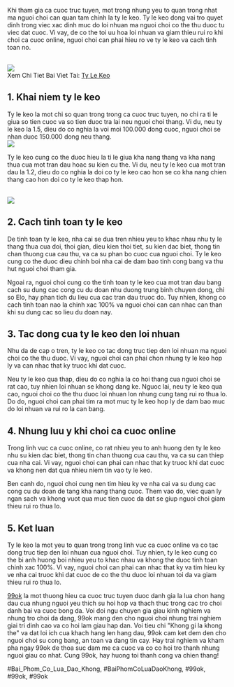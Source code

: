 <p>Khi tham gia ca cuoc truc tuyen, mot trong nhung yeu to quan trong nhat ma nguoi choi can quan tam chinh la ty le keo. Ty le keo dong vai tro quyet dinh trong viec xac dinh muc do loi nhuan ma nguoi choi co the thu duoc tu viec dat cuoc. Vi vay, de co the toi uu hoa loi nhuan va giam thieu rui ro khi choi ca cuoc online, nguoi choi can phai hieu ro ve ty le keo va cach tinh toan no.</p><br><img src="https://99okz.net/wp-content/uploads/2025/02/0a39fbf7cb8d9a6f9bc2d8ae2535a302.gif"></br>
Xem Chi Tiet Bai Viet Tai: <a href="https://99okz.net/ty-le-keo/">Ty Le Keo</a><h2>1. Khai niem ty le keo</h2><p>Ty le keo la mot chi so quan trong trong ca cuoc truc tuyen, no chi ra ti le giua so tien cuoc va so tien duoc tra lai neu nguoi choi thang. Vi du, neu ty le keo la 1.5, dieu do co nghia la voi moi 100.000 dong cuoc, nguoi choi se nhan duoc 150.000 dong neu thang.<br><img src="https://99okz.net/wp-content/uploads/2025/02/dfd386026c5ec236b417a2af05aaf1b7.gif"></br><p>Ty le keo cung co the duoc hieu la ti le giua kha nang thang va kha nang thua cua mot tran dau hoac su kien cu the. Vi du, neu ty le keo cua mot tran dau la 1.2, dieu do co nghia la doi co ty le keo cao hon se co kha nang chien thang cao hon doi co ty le keo thap hon.</p><br><img src="https://99okz.net/wp-content/uploads/2025/02/dinh-nghia-ty-le-keo-duoc-hieu-la-gi.jpg"></br><h2>2. Cach tinh toan ty le keo</h2><p>De tinh toan ty le keo, nha cai se dua tren nhieu yeu to khac nhau nhu ty le thang thua cua doi, thoi gian, dieu kien thoi tiet, su kien dac biet, thong tin chan thuong cua cau thu, va ca su phan bo cuoc cua nguoi choi. Ty le keo cung co the duoc dieu chinh boi nha cai de dam bao tinh cong bang va thu hut nguoi choi tham gia.<p>Ngoai ra, nguoi choi cung co the tinh toan ty le keo cua mot tran dau bang cach su dung cac cong cu du doan nhu duong trung binh chuyen dong, chi so Elo, hay phan tich du lieu cua cac tran dau truoc do. Tuy nhien, khong co cach tinh toan nao la chinh xac 100% va nguoi choi can can nhac can than khi su dung cac so lieu du doan nay.</p><h2>3. Tac dong cua ty le keo den loi nhuan</h2><p>Nhu da de cap o tren, ty le keo co tac dong truc tiep den loi nhuan ma nguoi choi co the thu duoc. Vi vay, nguoi choi can phai chon nhung ty le keo hop ly va can nhac that ky truoc khi dat cuoc.<p>Neu ty le keo qua thap, dieu do co nghia la co hoi thang cua nguoi choi se rat cao, tuy nhien loi nhuan se khong dang ke. Nguoc lai, neu ty le keo qua cao, nguoi choi co the thu duoc loi nhuan lon nhung cung tang rui ro thua lo. Do do, nguoi choi can phai tim ra mot muc ty le keo hop ly de dam bao muc do loi nhuan va rui ro la can bang.</p><h2>4. Nhung luu y khi choi ca cuoc online</h2><p>Trong linh vuc ca cuoc online, co rat nhieu yeu to anh huong den ty le keo nhu su kien dac biet, thong tin chan thuong cua cau thu, va ca su can thiep cua nha cai. Vi vay, nguoi choi can phai can nhac that ky truoc khi dat cuoc va khong nen dat qua nhieu niem tin vao ty le keo.</p><p>Ben canh do, nguoi choi cung nen tim hieu ky ve nha cai va su dung cac cong cu du doan de tang kha nang thang cuoc. Them vao do, viec quan ly ngan sach va khong vuot qua muc tien cuoc da dat se giup nguoi choi giam thieu rui ro thua lo.</p><h2>5. Ket luan</h2><p>Ty le keo la mot yeu to quan trong trong linh vuc ca cuoc online va co tac dong truc tiep den loi nhuan cua nguoi choi. Tuy nhien, ty le keo cung co the bi anh huong boi nhieu yeu to khac nhau va khong the duoc tinh toan chinh xac 100%. Vi vay, nguoi choi can phai can nhac that ky va tim hieu ky ve nha cai truoc khi dat cuoc de co the thu duoc loi nhuan toi da va giam thieu rui ro thua lo.</p><p><a href="https://99okz.net/">99ok</a> la mot thuong hieu ca cuoc truc tuyen duoc danh gia la lua chon hang dau cua nhung nguoi yeu thich su hoi hop va thach thuc trong cac tro choi danh bai va cuoc bong da. Voi doi ngu chuyen gia giau kinh nghiem va nhung tro choi da dang, 99ok mang den cho nguoi choi nhung trai nghiem giai tri dinh cao va co hoi lam giau hap dan. Voi tieu chi "Khong gi la khong the" va dat loi ich cua khach hang len hang dau, 99ok cam ket dem den cho nguoi choi su cong bang, an toan va dang tin cay. Hay trai nghiem va kham pha ngay 99ok de thoa suc dam me ca cuoc va co co hoi tro thanh nhung nguoi giau co nhat. Cung 99ok, hay huong toi thanh cong va chien thang!</p>
#Bai_Phom_Co_Lua_Dao_Khong, #BaiPhomCoLuaDaoKhong, #99ok, #99ok, #99ok
